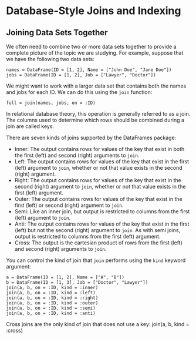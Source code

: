 # Database-Style Joins and Indexing

## Joining Data Sets Together

We often need to combine two or more data sets together to provide a complete
picture of the topic we are studying. For example, suppose that we have the
following two data sets:

    names = DataFrame(ID = [1, 2], Name = ["John Doe", "Jane Doe"])
    jobs = DataFrame(ID = [1, 2], Job = ["Lawyer", "Doctor"])

We might want to work with a larger data set that contains both the names and
jobs for each ID. We can do this using the `join` function:

    full = join(names, jobs, on = :ID)

In relational database theory, this operation is generally referred to as a
join. The columns used to determine which rows should be combined during a join
are called keys.

There are seven kinds of joins supported by the DataFrames package:

* Inner: The output contains rows for values of the key that exist in both
  the first (left) and second (right) arguments to `join`.
* Left: The output contains rows for values of the key that exist in the
  first (left) argument to `join`, whether or not that value exists in the
  second (right) argument.
* Right: The output contains rows for values of the key that exist in the
  second (right) argument to `join`, whether or not that value exists in
  the first (left) argument.
* Outer: The output contains rows for values of the key that exist in the
  first (left) or second (right) argument to `join`.
* Semi: Like an inner join, but output is restricted to columns from the first
  (left) argument to `join`.
* Anti: The output contains rows for values of the key that exist in the first
  (left) but not the second (right) argument to `join`. As with semi joins,
  output is restricted to columns from the first (left) argument.
* Cross: The output is the cartesian product of rows from the first (left) and
  second (right) arguments to `join`.

You can control the kind of join that `join` performs using the `kind`
keyword argument:

    a = DataFrame(ID = [1, 2], Name = ["A", "B"])
    b = DataFrame(ID = [1, 3], Job = ["Doctor", "Lawyer"])
    join(a, b, on = :ID, kind = :inner)
    join(a, b, on = :ID, kind = :left)
    join(a, b, on = :ID, kind = :right)
    join(a, b, on = :ID, kind = :outer)
    join(a, b, on = :ID, kind = :semi)
    join(a, b, on = :ID, kind = :anti)

Cross joins are the only kind of join that does not use a key:
    join(a, b, kind = :cross)
